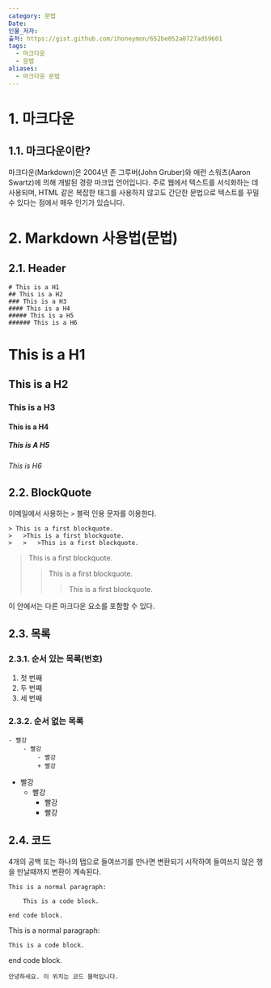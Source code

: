 ```yaml
---
category: 문법
Date: 
인물_저자: 
출처: https://gist.github.com/ihoneymon/652be052a0727ad59601
tags:
  - 마크다운
  - 문법
aliases:
  - 마크다운 문법
---
```

# 1. 마크다운

## 1.1. 마크다운이란?

마크다운(Markdown)은 2004년 존 그루버(John Gruber)와 애런 스워츠(Aaron Swartz)에 의해 개발된 경량 마크업 언어입니다. 주로 웹에서 텍스트를 서식화하는 데 사용되며, HTML 같은 복잡한 태그를 사용하지 않고도 간단한 문법으로 텍스트를 꾸밀 수 있다는 점에서 매우 인기가 있습니다.

# 2. Markdown 사용법(문법)

## 2.1. Header

```
# This is a H1
## This is a H2
### This is a H3
#### This is a H4
##### This is a H5
###### This is a H6
```
# This is a H1
## This is a H2
### This is a H3
#### This is a H4
##### This is A H5
###### This is  H6

## 2.2. BlockQuote
이메일에서 사용하는 `>` 블럭 인용 문자를 이용한다.
```
> This is a first blockquote.
> 	>This is a first blockquote.
> 	>	>This is a first blockquote.
```
> This is a first blockquote.
> 	>This is a first blockquote.
> 	>	>This is a first blockquote.

이 안에서는 다른 마크다운 요소를 포함할 수 있다.

## 2.3. 목록
### 2.3.1. 순서 있는 목록(번호)
1. 첫 번째
2. 두 번째
3. 세 번째
### 2.3.2. 순서 없는 목록
```
- 빨강
	- 빨강
		- 빨강
		+ 빨강
```
- 빨강
	- 빨강
		- 빨강
		+ 빨강
## 2.4. 코드
4개의 공백 또는 하나의 탭으로 들여쓰기를 만나면 변환되기 시작하여 들여쓰지 않은 행을 만날때까지 변환이 계속된다.
```
This is a normal paragraph:

	This is a code block.

end code block.
```
This is a normal paragraph:

	This is a code block.

end code block.

	안녕하세요. 이 위치는 코드 블럭입니다.


